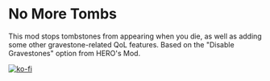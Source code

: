 # No More Tombs
This mod stops tombstones from appearing when you die, as well as adding some other gravestone-related QoL features. Based on the "Disable Gravestones" option from HERO's Mod.

[![ko-fi](https://ko-fi.com/img/githubbutton_sm.svg)](https://ko-fi.com/Y8Y8IK96R)
